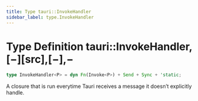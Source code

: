 ```yaml
---
title: Type tauri::InvokeHandler
sidebar_label: type.InvokeHandler
---
```


# Type Definition tauri::InvokeHandler,\[−]\[src],\[−],−

```rs
type InvokeHandler<P> = dyn Fn(Invoke<P>) + Send + Sync + 'static;
```

A closure that is run everytime Tauri receives a message it doesn’t explicitly handle.
